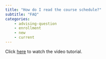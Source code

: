```yaml
---
title: "How do I read the course schedule?"
subtitle: "FAQ"
categories:
    - advising-question
    - enrollment
    - new
    - current
---
```

Click [here](https://www.youtube.com/watch?v=kXASZ-B1dag&list=PLJaDikPrGSb_mpG9SV7nTlPpBwS6kNwDE&index=9) to watch the video tutorial.